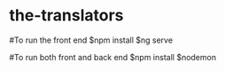 # the-translators

#To run the front end
        $npm install
        $ng serve

#To run both front and back end
        $npm install
        $nodemon